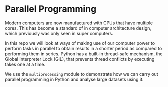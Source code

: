 # Parallel Programming

Modern computers are now manufactured with CPUs that have multiple cores. This has become a standard of in computer architecture design, which previously was only seen in super computers. 

In this repo we will look at ways of making use of our computer power to perform tasks in parallel to obtain results in a shorter period as compared to performing them in series. Python has a built-in thread-safe mechanism, the Global Interpreter Lock (GIL), that prevents thread conflicts by executing takes one at a time.

We use the `multiprocessing` module to demonstrate how we can carry out parallel programming in Python and analyse large datasets using it.